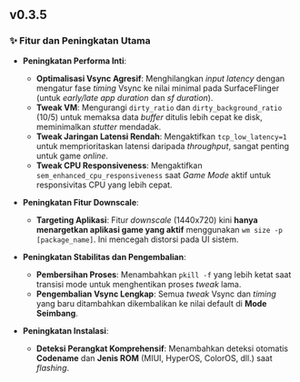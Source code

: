 ## v0.3.5

### ✨ Fitur dan Peningkatan Utama

* **Peningkatan Performa Inti**:
    * **Optimalisasi Vsync Agresif**: Menghilangkan *input latency* dengan mengatur fase *timing* Vsync ke nilai minimal pada SurfaceFlinger (untuk *early/late app duration* dan *sf duration*).
    * **Tweak VM**: Mengurangi `dirty_ratio` dan `dirty_background_ratio` (10/5) untuk memaksa data *buffer* ditulis lebih cepat ke disk, meminimalkan *stutter* mendadak.
    * **Tweak Jaringan Latensi Rendah**: Mengaktifkan `tcp_low_latency=1` untuk memprioritaskan latensi daripada *throughput*, sangat penting untuk game *online*.
    * **Tweak CPU Responsiveness**: Mengaktifkan `sem_enhanced_cpu_responsiveness` saat *Game Mode* aktif untuk responsivitas CPU yang lebih cepat.

* **Peningkatan Fitur Downscale**:
    * **Targeting Aplikasi**: Fitur *downscale* (1440x720) kini **hanya menargetkan aplikasi game yang aktif** menggunakan `wm size -p [package_name]`. Ini mencegah distorsi pada UI sistem.

* **Peningkatan Stabilitas dan Pengembalian**:
    * **Pembersihan Proses**: Menambahkan `pkill -f` yang lebih ketat saat transisi mode untuk menghentikan proses *tweak* lama.
    * **Pengembalian Vsync Lengkap**: Semua *tweak* Vsync dan *timing* yang baru ditambahkan dikembalikan ke nilai default di **Mode Seimbang**.

* **Peningkatan Instalasi**:
    * **Deteksi Perangkat Komprehensif**: Menambahkan deteksi otomatis **Codename** dan **Jenis ROM** (MIUI, HyperOS, ColorOS, dll.) saat *flashing*.
